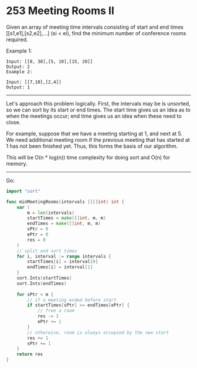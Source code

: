 253 Meeting Rooms II
====================


Given an array of meeting time intervals consisting of start and end times
[[s1,e1],[s2,e2],...] (si < ei), find the minimum number of conference rooms
required.

Example 1:

```
Input: [[0, 30],[5, 10],[15, 20]]
Output: 2
Example 2:

Input: [[7,10],[2,4]]
Output: 1
```

---

Let's approach this problem logically. First, the intervals may be is unsorted,
so we can sort by its start or end times. The start time gives us an idea as to
when the meetings occur; end time gives us an idea when these need to close.

For example, suppose that we have a meeting starting at 1, and next at 5. We
need additional meeting room if the previous meeting that has started at 1 has
not been finished yet. Thus, this forms the basis of our algorithm.

This will be O(n * log(n)) time complexity for doing sort and O(n) for memory.

---

Go:

```go
import "sort"

func minMeetingRooms(intervals [][]int) int {
    var (
        m = len(intervals)
        startTimes = make([]int, m, m)
        endTimes = make([]int, m, m)
        sPtr = 0
        ePtr = 0
        res = 0
    )
    // split and sort times
    for i, interval := range intervals {
        startTimes[i] = interval[0]
        endTimes[i] = interval[1]
    }
    sort.Ints(startTimes)
    sort.Ints(endTimes)
    
    for sPtr < m {
        // if a meeting ended before start
        if startTimes[sPtr] >= endTimes[ePtr] {
            // free a room
            res -= 1
            ePtr += 1
        }
        // otherwise, room is always occupied by the new start
        res += 1
        sPtr += 1
    }
    return res
}
```
